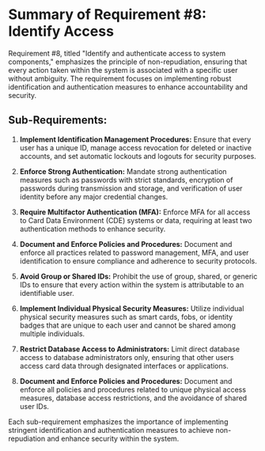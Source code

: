 # Summary of Requirement #8: Identify Access

Requirement #8, titled "Identify and authenticate access to system components," emphasizes the principle of non-repudiation, ensuring that every action taken within the system is associated with a specific user without ambiguity. The requirement focuses on implementing robust identification and authentication measures to enhance accountability and security.

## Sub-Requirements:

1. **Implement Identification Management Procedures:** Ensure that every user has a unique ID, manage access revocation for deleted or inactive accounts, and set automatic lockouts and logouts for security purposes.

2. **Enforce Strong Authentication:** Mandate strong authentication measures such as passwords with strict standards, encryption of passwords during transmission and storage, and verification of user identity before any major credential changes.

3. **Require Multifactor Authentication (MFA):** Enforce MFA for all access to Card Data Environment (CDE) systems or data, requiring at least two authentication methods to enhance security.

4. **Document and Enforce Policies and Procedures:** Document and enforce all practices related to password management, MFA, and user identification to ensure compliance and adherence to security protocols.

5. **Avoid Group or Shared IDs:** Prohibit the use of group, shared, or generic IDs to ensure that every action within the system is attributable to an identifiable user.

6. **Implement Individual Physical Security Measures:** Utilize individual physical security measures such as smart cards, fobs, or identity badges that are unique to each user and cannot be shared among multiple individuals.

7. **Restrict Database Access to Administrators:** Limit direct database access to database administrators only, ensuring that other users access card data through designated interfaces or applications.

8. **Document and Enforce Policies and Procedures:** Document and enforce all policies and procedures related to unique physical access measures, database access restrictions, and the avoidance of shared user IDs.

Each sub-requirement emphasizes the importance of implementing stringent identification and authentication measures to achieve non-repudiation and enhance security within the system.
